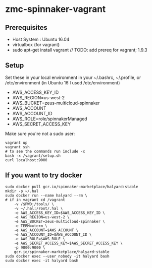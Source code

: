 # zmc-spinnaker-vagrant

## Prerequisites
* Host System : Ubuntu 16.04
* virtualbox (for vagrant)
* sudo apt-get install vagrant // TODO: add prereq for vagrant; 1.9.3

## Setup
Set these in your local environment in your ~/.bashrc, ~/.profile, or /etc/environment (in Ubuntu 16 I used /etc/environment)

* AWS_ACCESS_KEY_ID
* AWS_REGION=us-west-2
* AWS_BUCKET=zeus-multicloud-spinnaker
* AWS_ACCOUNT
* AWS_ACCOUNT_ID
* AWS_ROLE=role/spinnakerManaged
* AWS_SECRET_ACCESS_KEY

Make sure you're not a sudo user:

```
vagrant up
vagrant ssh 
# to see the commands run include -x
bash -x /vagrant/setup.sh
curl localhost:9000
```

## If you want to try docker 
```
sudo docker pull gcr.io/spinnaker-marketplace/halyard:stable
mkdir -p ~/.hal
sudo docker run --name halyard --rm \
# if in vagrant cd /vagrant
    -v /$PWD:/tools/ \
    -v ~/.hal:/root/.hal \
    -e AWS_ACCESS_KEY_ID=$AWS_ACCESS_KEY_ID \
    -e AWS_REGION=us-west-2 \
    -e AWS_BUCKET=zeus-multicloud-spinnaker \
    -e TERM=xterm \
    -e AWS_ACCOUNT=$AWS_ACCOUNT \
    -e AWS_ACCOUNT_ID=$AWS_ACCOUNT_ID \
    -e AWS_ROLE=$AWS_ROLE \
    -e AWS_SECRET_ACCESS_KEY=$AWS_SECRET_ACCESS_KEY \
    -p 9000:9000 \
    gcr.io/spinnaker-marketplace/halyard:stable
sudo docker exec --user nobody -it halyard bash
sudo docker exec -it halyard bash
```
